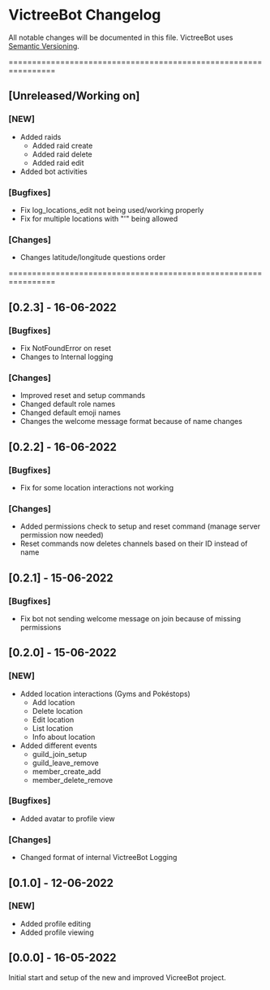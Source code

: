# VictreeBot Changelog
All notable changes will be documented in this file.
VictreeBot uses [Semantic Versioning](https://semver.org/spec/v2.0.0.html).

================================================================

## [Unreleased/Working on]
### [NEW]
- Added raids
    - Added raid create
    - Added raid delete
    - Added raid edit
- Added bot activities
### [Bugfixes]
- Fix log_locations_edit not being used/working properly
- Fix for multiple locations with "'" being allowed
### [Changes]
- Changes latitude/longitude questions order

================================================================

## [0.2.3] - 16-06-2022
### [Bugfixes]
- Fix NotFoundError on reset
- Changes to Internal logging
### [Changes]
- Improved reset and setup commands
- Changed default role names
- Changed default emoji names
- Changes the welcome message format because of name changes

## [0.2.2] - 16-06-2022
### [Bugfixes]
- Fix for some location interactions not working
### [Changes]
- Added permissions check to setup and reset command (manage server permission now needed)
- Reset commands now deletes channels based on their ID instead of name

## [0.2.1] - 15-06-2022
### [Bugfixes]
- Fix bot not sending welcome message on join because of missing permissions

## [0.2.0] - 15-06-2022
### [NEW]
- Added location interactions (Gyms and Pokéstops)
    - Add location
    - Delete location
    - Edit location
    - List location
    - Info about location
- Added different events
    - guild_join_setup
    - guild_leave_remove
    - member_create_add
    - member_delete_remove
### [Bugfixes]
- Added avatar to profile view
### [Changes]
- Changed format of internal VictreeBot Logging

## [0.1.0] - 12-06-2022
### [NEW]
- Added profile editing
- Added profile viewing

## [0.0.0] - 16-05-2022
Initial start and setup of the new and improved VicreeBot project.
